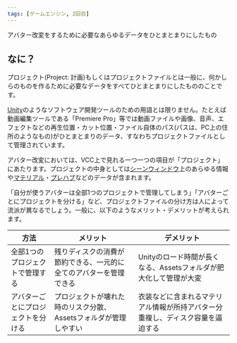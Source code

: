 ```yaml
---
tags: [ゲームエンジン, 2回目]
---
```


アバター改変をするために必要なあらゆるデータをひとまとまりにしたもの

## なに？

プロジェクト(Project: 計画)もしくはプロジェクトファイルとは一般に、何かしらのものを作るために必要なデータをすべてひとまとまりにしたもののことです。

[Unity](/docs/索引/STU/Unity)のようなソフトウェア開発ツールのための用語とは限りません。たとえば動画編集ツールである「Premiere Pro」等では動画ファイルや画像、音声、エフェクトなどの再生位置・カット位置・ファイル自体のパス(パスは、PC上の住所のようなもの)がひとまとまりのデータ、すなわちプロジェクトファイルとして管理されています。

アバター改変においては、VCC上で見れる一つ一つの項目が「プロジェクト」にあたります。プロジェクトの中身としては[シーンウィンドウ](/docs/索引/STU/Scene-Window)上のあらゆる情報や[マテリアル](/docs/索引/MNO/Material)・[プレハブ](/docs/索引/PQR/Prefab)などのデータが含まれます。

「自分が使うアバターは全部1つのプロジェクトで管理してしまう」「アバターごとにプロジェクトを分ける」など、プロジェクトファイルの分け方は人によって流派が異なるでしょう。一般に、以下のようなメリット・デメリットが考えられます。

| 方法                               | メリット                                                           | デメリット                                                                     |
| ---------------------------------- | ------------------------------------------------------------------ | ------------------------------------------------------------------------------ |
| 全部1つのプロジェクトで管理する    | 残りディスクの消費が節約できる、一元的に全てのアバターを管理できる | Unityのロード時間が長くなる、Assetsフォルダが肥大化して管理が大変              |
| アバターごとにプロジェクトを分ける | プロジェクトが壊れた時のリスク分散、Assetsフォルダが管理しやすい   | 衣装などに含まれるマテリアル情報が所持アバター分重複し、ディスク容量を逼迫する |
